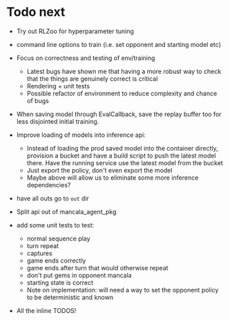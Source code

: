 # Todo next

* Try out RLZoo for hyperparameter tuning
* command line options to train (i.e. set opponent and starting model etc)
* Focus on correctness and testing of env/training
    - Latest bugs have shown me that having a more robust way to check that the things are genuinely correct is critical
    - Rendering + unit tests
    - Possible refactor of environment to reduce complexity and chance of bugs
* When saving model through EvalCallback, save the replay buffer too for less disjointed initial training.
* Improve loading of models into inference api:
    - Instead of loading the prod saved model into the container directly, provision a bucket and have a build script to push the latest model there. Have the running service use the latest model from the bucket
    - Just export the policy, don't even export the model
    - Maybe above will allow us to eliminate some more inference dependencies?

* have all outs go to `out` dir
* Split api out of mancala_agent_pkg
* add some unit tests to test:
    - normal sequence play
    - turn repeat
    - captures
    - game ends correctly
    - game ends after turn that would otherwise repeat
    - don't put gems in opponent mancala
    - starting state is correct
    - Note on implementation: will need a way to set the opponent policy to be deterministic and known
* All the inline TODOS!
